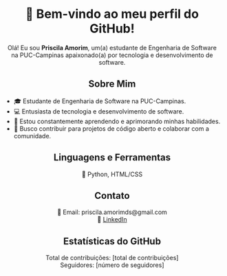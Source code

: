 <!-- Título e Bem-vindo -->
<h1 align="center">👋 Bem-vindo ao meu perfil do GitHub!</h1>

<!-- Sobre Mim -->
<p align="center">Olá! Eu sou <strong>Priscila Amorim</strong>, um(a) estudante de Engenharia de Software na PUC-Campinas apaixonado(a) por tecnologia e desenvolvimento de software.</p>

<!-- Sobre Mim -->
<h2 align="center">Sobre Mim</h2>

<ul>
  <li>🎓 Estudante de Engenharia de Software na PUC-Campinas.</li>
  <li>💻 Entusiasta de tecnologia e desenvolvimento de software.</li>
  <li>🌱 Estou constantemente aprendendo e aprimorando minhas habilidades.</li>
  <li>🚀 Busco contribuir para projetos de código aberto e colaborar com a comunidade.</li>
</ul>

<!-- Linguagens e Ferramentas -->
<h2 align="center">Linguagens e Ferramentas</h2>

<p align="center">
  🔧 Python, HTML/CSS<br>
</p>


<!-- Contato -->
<h2 align="center">Contato</h2>

<p align="center">
  📧 Email: priscila.amorimds@gmail.com<br>
  🔗 <a href="https://www.linkedin.com/in/priscila-amorim-427b8b2a8/">LinkedIn</a><br>
</p>

<!-- Estatísticas do GitHub -->
<h2 align="center">Estatísticas do GitHub</h2>

<p align="center">
  Total de contribuições: [total de contribuições]<br>
  Seguidores: [número de seguidores]
</p>
